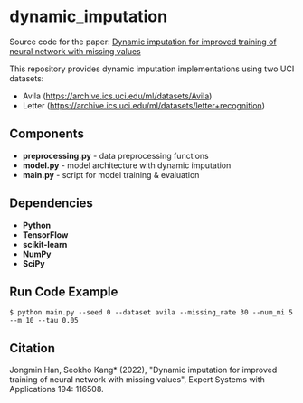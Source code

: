 # dynamic_imputation
Source code for the paper: [Dynamic imputation for improved training of neural network with missing values](https://doi.org/10.1016/j.eswa.2022.116508)

This repository provides dynamic imputation implementations using two UCI datasets:
- Avila (https://archive.ics.uci.edu/ml/datasets/Avila)
- Letter (https://archive.ics.uci.edu/ml/datasets/letter+recognition)

## Components
- **preprocessing.py** - data preprocessing functions
- **model.py** - model architecture with dynamic imputation
- **main.py** - script for model training & evaluation

## Dependencies
- **Python**
- **TensorFlow**
- **scikit-learn**
- **NumPy**
- **SciPy**

## Run Code Example
```shell
$ python main.py --seed 0 --dataset avila --missing_rate 30 --num_mi 5 --m 10 --tau 0.05
```

## Citation
Jongmin Han, Seokho Kang* (2022), "Dynamic imputation for improved training of neural network with missing values", Expert Systems with Applications 194: 116508.
